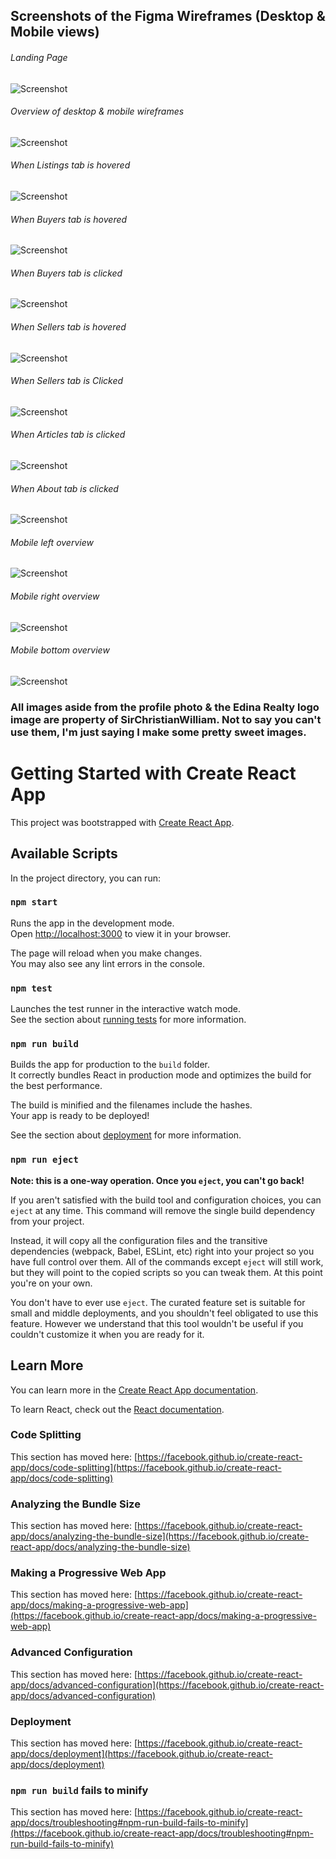 

## Screenshots of the Figma Wireframes (Desktop & Mobile views)
###### Landing Page
![Screenshot](./public/READmeImages/DeskLanding.png)
###### Overview of desktop & mobile wireframes
![Screenshot](./public/READmeImages/AllOverview.png)
###### When Listings tab is hovered
![Screenshot](./public/READmeImages/DeskListingsHover.png)
###### When Buyers tab is hovered
![Screenshot](./public/READmeImages/DeskBuyersHover.png)
###### When Buyers tab is clicked
![Screenshot](./public/READmeImages/DeskBuyersArticle.png)
###### When Sellers tab is hovered
![Screenshot](./public/READmeImages/DeskSellersHover.png)
###### When Sellers tab is Clicked

![Screenshot](./public/READmeImages/DeskSellersArticle.png)
###### When Articles tab is clicked
![Screenshot](./public/READmeImages/DeskArticles.png)
###### When About tab is clicked
![Screenshot](./public/READmeImages/DeskAbout.png)
###### Mobile left overview
![Screenshot](./public/READmeImages/MobileLeftOverview.png)
###### Mobile right overview
![Screenshot](./public/READmeImages/MobileRightOverview.png)
###### Mobile bottom overview
![Screenshot](./public/READmeImages/MobileBottomOverview.png)

### All images aside from the profile photo & the Edina Realty logo image are property of SirChristianWilliam. Not to say you can't use them, I'm just saying I make some pretty sweet images.



# Getting Started with Create React App

This project was bootstrapped with [Create React App](https://github.com/facebook/create-react-app).

## Available Scripts

In the project directory, you can run:

### `npm start`

Runs the app in the development mode.\
Open [http://localhost:3000](http://localhost:3000) to view it in your browser.

The page will reload when you make changes.\
You may also see any lint errors in the console.

### `npm test`

Launches the test runner in the interactive watch mode.\
See the section about [running tests](https://facebook.github.io/create-react-app/docs/running-tests) for more information.

### `npm run build`

Builds the app for production to the `build` folder.\
It correctly bundles React in production mode and optimizes the build for the best performance.

The build is minified and the filenames include the hashes.\
Your app is ready to be deployed!

See the section about [deployment](https://facebook.github.io/create-react-app/docs/deployment) for more information.

### `npm run eject`

**Note: this is a one-way operation. Once you `eject`, you can't go back!**

If you aren't satisfied with the build tool and configuration choices, you can `eject` at any time. This command will remove the single build dependency from your project.

Instead, it will copy all the configuration files and the transitive dependencies (webpack, Babel, ESLint, etc) right into your project so you have full control over them. All of the commands except `eject` will still work, but they will point to the copied scripts so you can tweak them. At this point you're on your own.

You don't have to ever use `eject`. The curated feature set is suitable for small and middle deployments, and you shouldn't feel obligated to use this feature. However we understand that this tool wouldn't be useful if you couldn't customize it when you are ready for it.

## Learn More

You can learn more in the [Create React App documentation](https://facebook.github.io/create-react-app/docs/getting-started).

To learn React, check out the [React documentation](https://reactjs.org/).

### Code Splitting

This section has moved here: [https://facebook.github.io/create-react-app/docs/code-splitting](https://facebook.github.io/create-react-app/docs/code-splitting)

### Analyzing the Bundle Size

This section has moved here: [https://facebook.github.io/create-react-app/docs/analyzing-the-bundle-size](https://facebook.github.io/create-react-app/docs/analyzing-the-bundle-size)

### Making a Progressive Web App

This section has moved here: [https://facebook.github.io/create-react-app/docs/making-a-progressive-web-app](https://facebook.github.io/create-react-app/docs/making-a-progressive-web-app)

### Advanced Configuration

This section has moved here: [https://facebook.github.io/create-react-app/docs/advanced-configuration](https://facebook.github.io/create-react-app/docs/advanced-configuration)

### Deployment

This section has moved here: [https://facebook.github.io/create-react-app/docs/deployment](https://facebook.github.io/create-react-app/docs/deployment)

### `npm run build` fails to minify

This section has moved here: [https://facebook.github.io/create-react-app/docs/troubleshooting#npm-run-build-fails-to-minify](https://facebook.github.io/create-react-app/docs/troubleshooting#npm-run-build-fails-to-minify)
